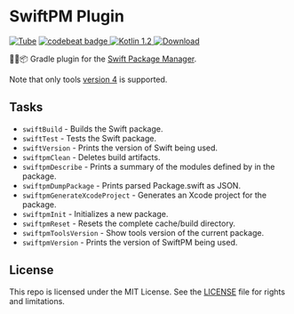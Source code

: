 # SwiftPM Plugin

[ ![Tube](https://jenkins.log-g.co/buildStatus/icon?job=phatblat/SwiftPM-Plugin/master )](https://jenkins.log-g.co/job/phatblat/job/SwiftPM-Plugin/job/master/)
[ ![codebeat badge](https://codebeat.co/badges/7fcaa41d-d366-4904-8b7c-05ec91aebb85) ](https://codebeat.co/projects/github-com-phatblat-swiftpm-plugin-master)
[ ![Kotlin 1.2](https://img.shields.io/badge/Kotlin-1.2-orange.svg?style=flat) ](http://kotlinlang.org/)
[ ![Download](https://api.bintray.com/packages/phatblat/maven-open-source/SwiftPM/images/download.svg) ](https://bintray.com/phatblat/maven-open-source/SwiftPM/_latestVersion)

🐘🔌📦 Gradle plugin for the [Swift Package Manager](https://github.com/apple/swift-package-manager).

Note that only tools [version 4](https://github.com/apple/swift-package-manager/blob/master/Documentation/PackageDescriptionV4.md#packagedescription-api-version-4)
is supported.

## Tasks

- `swiftBuild` - Builds the Swift package.
- `swiftTest` - Tests the Swift package.
- `swiftVersion` - Prints the version of Swift being used.
- `swiftpmClean` - Deletes build artifacts.
- `swiftpmDescribe` - Prints a summary of the modules defined by in the package.
- `swiftpmDumpPackage` - Prints parsed Package.swift as JSON.
- `swiftpmGenerateXcodeProject` - Generates an Xcode project for the package.
- `swiftpmInit` - Initializes a new package.
- `swiftpmReset` - Resets the complete cache/build directory.
- `swiftpmToolsVersion` - Show tools version of the current package.
- `swiftpmVersion` - Prints the version of SwiftPM being used.

## License

This repo is licensed under the MIT License. See the [LICENSE](LICENSE.md) file for rights and limitations.
